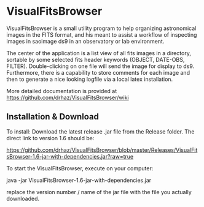 # VisualFitsBrowser

VisualFitsBrowser is a small utility program to help organizing astronomical images in the FITS format, and
his meant to assist a workflow of inspecting images in saoimage ds9 in an observatory or lab environment.

The center of the application is a list view of all fits images in a directory, sortable by some selected
fits header keywords (OBJECT, DATE-OBS, FILTER). Double-clicking on one file will send the image for display
to ds9. Furthermore, there is a capability to store comments for each image and then to generate a nice looking logfile 
via a local latex installation.

More detailed documentation is provided at https://github.com/drhaz/VisualFitsBrowser/wiki

## Installation & Download
To install:
Download the latest release .jar file from the Release folder. The direct link to version 1.6 should be:

https://github.com/drhaz/VisualFitsBrowser/blob/master/Releases/VisualFitsBrowser-1.6-jar-with-dependencies.jar?raw=true


To start the VisualFitsBrowser, execute on your computer:

 java -jar VisualFitsBrowser-1.6-jar-with-dependencies.jar 

replace the version number / name of the jar file with the file you actually downloaded. 
